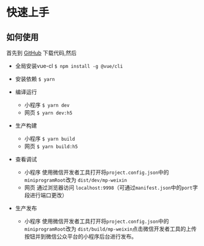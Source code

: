 # 快速上手

## 如何使用

首先到 [GitHub](https://github.com/omycli/mpvueBase) 下载代码,然后
* 全局安装vue-cl `$ npm install -g @vue/cli`
* 安装依赖 `$ yarn`

* 编译运行
  - 小程序 `$ yarn dev`
  - 网页 `$ yarn dev:h5`

* 生产构建
  - 小程序 `$ yarn build`
  - 网页 `$ yarn build:h5`

* 查看调试
  - 小程序 使用微信开发者工具打开将`project.config.json`中的`miniprogramRoot`改为 `dist/dev/mp-weixin`
  - 网页 通过浏览器访问 `localhost:9998`（可通过`manifest.json`中的`port`字段进行端口更改）

* 生产发布
  - 小程序 使用微信开发者工具打开将`project.config.json`中的`miniprogramRoot`改为  `dist/build/mp-weixin`点击微信开发者工具的上传按钮并到微信公众平台的小程序后台进行发布。